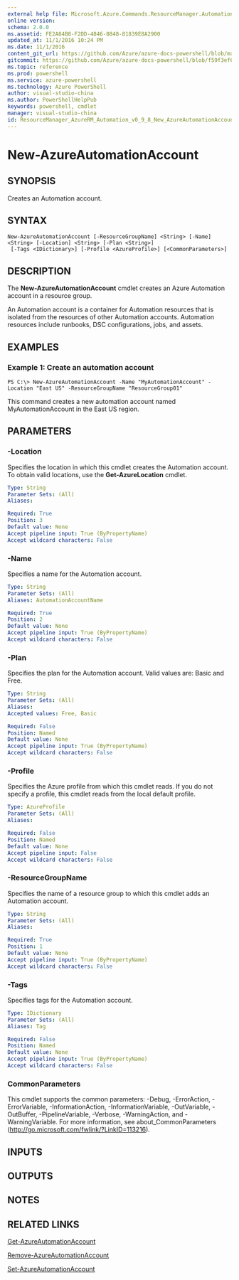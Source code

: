 ```yaml
---
external help file: Microsoft.Azure.Commands.ResourceManager.Automation.dll-Help.xml
online version: 
schema: 2.0.0
ms.assetid: FE2A84B8-F2DD-4846-8848-81839E8A2900
updated_at: 11/1/2016 10:24 PM
ms.date: 11/1/2016
content_git_url: https://github.com/Azure/azure-docs-powershell/blob/master/azureps-cmdlets-docs/ResourceManager/AzureRM.Automation/v0.9.8/New-AzureAutomationAccount.md
gitcommit: https://github.com/Azure/azure-docs-powershell/blob/f59f3ef60bc592383812213e69fd77ba950759ed/azureps-cmdlets-docs/ResourceManager/AzureRM.Automation/v0.9.8/New-AzureAutomationAccount.md
ms.topic: reference
ms.prod: powershell
ms.service: azure-powershell
ms.technology: Azure PowerShell
author: visual-studio-china
ms.author: PowerShellHelpPub
keywords: powershell, cmdlet
manager: visual-studio-china
id: ResourceManager_AzureRM_Automation_v0_9_8_New_AzureAutomationAccount_md
---
```


# New-AzureAutomationAccount

## SYNOPSIS
Creates an Automation account.

## SYNTAX

```
New-AzureAutomationAccount [-ResourceGroupName] <String> [-Name] <String> [-Location] <String> [-Plan <String>]
 [-Tags <IDictionary>] [-Profile <AzureProfile>] [<CommonParameters>]
```

## DESCRIPTION
The **New-AzureAutomationAccount** cmdlet creates an Azure Automation account in a resource group.

An Automation account is a container for Automation resources that is isolated from the resources of other Automation accounts.
Automation resources include runbooks, DSC configurations, jobs, and assets.

## EXAMPLES

### Example 1: Create an automation account
```
PS C:\> New-AzureAutomationAccount -Name "MyAutomationAccount" -Location "East US" -ResourceGroupName "ResourceGroup01"
```

This command creates a new automation account named MyAutomationAccount in the East US region.

## PARAMETERS

### -Location
Specifies the location in which this cmdlet creates the Automation account.
To obtain valid locations, use the **Get-AzureLocation** cmdlet.

```yaml
Type: String
Parameter Sets: (All)
Aliases: 

Required: True
Position: 3
Default value: None
Accept pipeline input: True (ByPropertyName)
Accept wildcard characters: False
```

### -Name
Specifies a name for the Automation account.

```yaml
Type: String
Parameter Sets: (All)
Aliases: AutomationAccountName

Required: True
Position: 2
Default value: None
Accept pipeline input: True (ByPropertyName)
Accept wildcard characters: False
```

### -Plan
Specifies the plan for the Automation account. Valid values are: Basic and Free.

```yaml
Type: String
Parameter Sets: (All)
Aliases: 
Accepted values: Free, Basic

Required: False
Position: Named
Default value: None
Accept pipeline input: True (ByPropertyName)
Accept wildcard characters: False
```

### -Profile
Specifies the Azure profile from which this cmdlet reads.
If you do not specify a profile, this cmdlet reads from the local default profile.

```yaml
Type: AzureProfile
Parameter Sets: (All)
Aliases: 

Required: False
Position: Named
Default value: None
Accept pipeline input: False
Accept wildcard characters: False
```

### -ResourceGroupName
Specifies the name of a resource group to which this cmdlet adds an Automation account.

```yaml
Type: String
Parameter Sets: (All)
Aliases: 

Required: True
Position: 1
Default value: None
Accept pipeline input: True (ByPropertyName)
Accept wildcard characters: False
```

### -Tags
Specifies tags for the Automation account.

```yaml
Type: IDictionary
Parameter Sets: (All)
Aliases: Tag

Required: False
Position: Named
Default value: None
Accept pipeline input: True (ByPropertyName)
Accept wildcard characters: False
```

### CommonParameters
This cmdlet supports the common parameters: -Debug, -ErrorAction, -ErrorVariable, -InformationAction, -InformationVariable, -OutVariable, -OutBuffer, -PipelineVariable, -Verbose, -WarningAction, and -WarningVariable. For more information, see about_CommonParameters (http://go.microsoft.com/fwlink/?LinkID=113216).

## INPUTS

## OUTPUTS

## NOTES

## RELATED LINKS

[Get-AzureAutomationAccount](xref:ResourceManager/AzureRM.Automation/v0.9.8/Get-AzureAutomationAccount.md)

[Remove-AzureAutomationAccount](xref:ResourceManager/AzureRM.Automation/v0.9.8/Remove-AzureAutomationAccount.md)

[Set-AzureAutomationAccount](xref:ResourceManager/AzureRM.Automation/v0.9.8/Set-AzureAutomationAccount.md)


